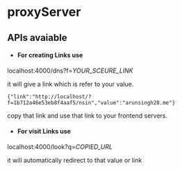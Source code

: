 # proxyServer

## APIs avaiable

- #### For creating Links use

localhost:4000/dns?f=<i>YOUR_SCEURE_LINK</i>

it will give a link which is refer to your value.

`{"link":"http://localhost/?f=1b712a46e53eb8f4aaf5/nsin","value":"arunsingh28.me"}`

copy that link and use that link to your frontend servers.

- #### For visit Links use

localhost:4000/look?q=<i>COPIED_URL</i>

it will automatically redirect to that value or link
